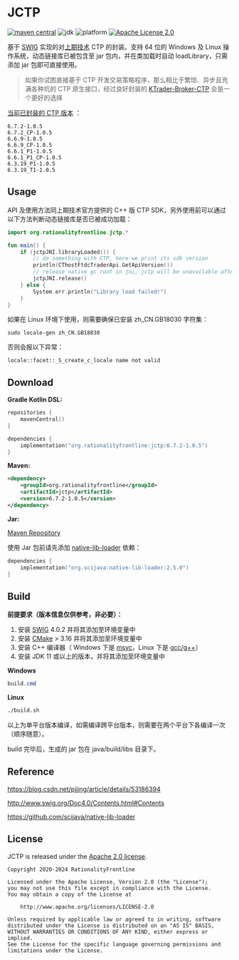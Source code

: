 # JCTP  
[![maven central](https://img.shields.io/maven-central/v/org.rationalityfrontline/jctp.svg?label=maven%20central)](https://search.maven.org/search?q=g:%22org.rationalityfrontline%22%20AND%20a:%22jctp%22)
![jdk](https://img.shields.io/badge/jdk-%3E%3D11-orange)
![platform](https://img.shields.io/badge/platform-windows%7Clinux-yellow)
[![Apache License 2.0](https://img.shields.io/github/license/ktrader-tech/jctp)](https://github.com/ktrader-tech/jctp/blob/master/LICENSE)

基于 [SWIG](http://www.swig.org/) 实现的对[上期技术](http://www.sfit.com.cn/) CTP 的封装。支持 64 位的 Windows 及 Linux 操作系统，动态链接库已被包含至 jar 包内，并在类加载时自动 loadLibrary，只需添加 jar 包即可直接使用。

> 如果你试图直接基于 CTP 开发交易策略程序，那么相比于繁琐、异步且充满各种坑的 CTP 原生接口，经过良好封装的 [KTrader-Broker-CTP](https://github.com/ktrader-tech/ktrader-broker-ctp) 会是一个更好的选择

[当前已封装的 CTP 版本](https://search.maven.org/artifact/org.rationalityfrontline/jctp) ：
```
6.7.2-1.0.5
6.7.2_CP-1.0.5
6.6.9-1.0.5
6.6.9_CP-1.0.5
6.6.1_P1-1.0.5
6.6.1_P1_CP-1.0.5
6.3.19_P1-1.0.5
6.3.19_T1-1.0.5
```

## Usage

API 及使用方法同上期技术官方提供的 C++ 版 CTP SDK，另外使用前可以通过以下方法判断动态链接库是否已被成功加载：

```kotlin
import org.rationalityfrontline.jctp.*

fun main() {
    if (jctpJNI.libraryLoaded()) {
        // do something with CTP, here we print its sdk version
        println(CThostFtdcTraderApi.GetApiVersion())
        // release native gc root in jni, jctp will be unavailable after doing this
        jctpJNI.release()
    } else {
        System.err.println("Library load failed!")
    }
}
```

如果在 Linux 环境下使用，则需要确保已安装 zh_CN.GB18030 字符集：

```
sudo locale-gen zh_CN.GB18030
```
否则会报以下异常：
```text
locale::facet::_S_create_c_locale name not valid
```

## Download

**Gradle Kotlin DSL:**

```kotlin
repositories {
    mavenCentral()
}

dependencies {
    implementation("org.rationalityfrontline:jctp:6.7.2-1.0.5")
}
```

**Maven:**

```xml
<dependency>
    <groupId>org.rationalityfrontline</groupId>
    <artifactId>jctp</artifactId>
    <version>6.7.2-1.0.5</version>
</dependency>
```
**Jar:**

[Maven Repository](https://repo1.maven.org/maven2/org/rationalityfrontline/jctp/)

使用 Jar 包前请先添加 [native-lib-loader](https://github.com/scijava/native-lib-loader) 依赖：
```kotlin
dependencies {
    implementation("org.scijava:native-lib-loader:2.5.0")
}
```

## Build

**前提要求（版本信息仅供参考，非必要）：**

1. 安装 [SWIG](http://www.swig.org/download.html) 4.0.2 并将其添加至环境变量中
2. 安装 [CMake](https://cmake.org/download/) > 3.16 并将其添加至环境变量中
3. 安装 C++ 编译器（ Windows 下是 [msvc](https://visualstudio.microsoft.com/zh-hans/visual-cpp-build-tools/)，Linux 下是 [gcc/g++](https://gcc.gnu.org/)）
4. 安装 JDK 11 或以上的版本，并将其添加至环境变量中

**Windows**

```powershell
build.cmd
```

**Linux**

```bash
./build.sh
```
以上为单平台版本编译，如需编译跨平台版本，则需要在两个平台下各编译一次（顺序随意）。

build 完毕后，生成的 jar 包在 java/build/libs 目录下。

## Reference

https://blog.csdn.net/pjjing/article/details/53186394

http://www.swig.org/Doc4.0/Contents.html#Contents

https://github.com/scijava/native-lib-loader

## License

JCTP is released under the [Apache 2.0 license](https://github.com/ktrader-tech/jctp/blob/master/LICENSE).

```
Copyright 2020-2024 RationalityFrontline

Licensed under the Apache License, Version 2.0 (the "License");
you may not use this file except in compliance with the License.
You may obtain a copy of the License at

    http://www.apache.org/licenses/LICENSE-2.0

Unless required by applicable law or agreed to in writing, software
distributed under the License is distributed on an "AS IS" BASIS,
WITHOUT WARRANTIES OR CONDITIONS OF ANY KIND, either express or implied.
See the License for the specific language governing permissions and
limitations under the License.
```